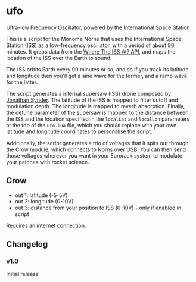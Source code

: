 # ufo

Ultra-low Frequency Oscillator, powered by the International Space Station

This is a script for the Monome Norns that uses the International Space Station (ISS) as a low-frequency oscillator, with a period of about 90 minutes. It grabs data from the [Where The ISS At? API](https://wheretheiss.at/), and maps the location of the ISS over the Earth to sound.

The ISS orbits Earth every 90 minutes or so, and so if you track its latitude and longitude then you'll get a sine wave for the former, and a ramp wave for the latter.

The script generates a internal supersaw (ISS) drone composed by [Jonathan Synder](https://llllllll.co/u/jaseknighter/). The latitude of the ISS is mapped to filter cutoff and modulation depth. The longitude is mapped to reverb absorption. Finally, the detune parameter of the supersaw is mapped to the distance between the ISS and the location specified in the `localLat` and `localLon` parameters at the top of the `ufo.lua` file, which you should replace with your own latitude and longitude coordinates to personalise the script.

Additionally, the script generates a trio of voltages that it spits out through the Crow module, which connects to Norns over USB. You can then send those voltages wherever you want in your Eurorack system to modulate your patches with rocket science.

## Crow

- out 1: latitude (-5-5V)
- out 2: longitude (0-10V)
- out 3: distance from your position to ISS (0-10V) - only if enabled in script

Requires an internet connection.

## Changelog

### v1.0

Initial release

